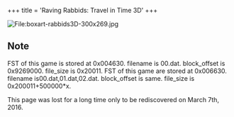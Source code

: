 +++
title = 'Raving Rabbids: Travel in Time 3D'
+++

![<File:boxart-rabbids3D-300x269.jpg>](boxart-rabbids3D-300x269.jpg "File:boxart-rabbids3D-300x269.jpg")

## Note

FST of this game is stored at 0x004630. filename is 00.dat. block_offset
is 0x9269000. file_size is 0x20011. FST of this game are stored at
0x006630. filename is00.dat,01.dat,02.dat. block_offset is same.
file_size is 0x200011+500000\*x.

This page was lost for a long time only to be rediscovered on March 7th,
2016.